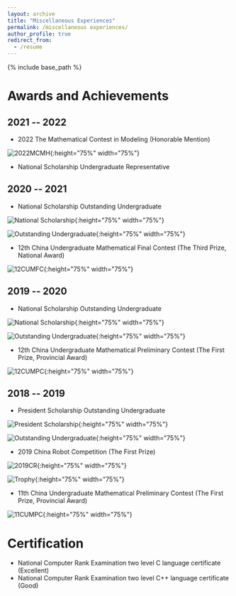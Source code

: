 ```yaml
---
layout: archive
title: "Miscellaneous Experiences"
permalink: /miscellaneous experiences/
author_profile: true
redirect_from:
  - /resume
---
```


{% include base_path %}


Awards and Achievements
======

2021 -- 2022
---
* 2022 The Mathematical Contest in Modeling (Honorable Mention)

![2022MCMH](../images/2022MCMH.jpg "2022MCMH"){:height="75%" width="75%"}

* National Scholarship Undergraduate Representative

2020 -- 2021
---
* National Scholarship Outstanding Undergraduate

![National Scholarship](../images/NationalScholarship2.jpg "National Scholarship"){:height="75%" width="75%"}

![Outstanding Undergraduate](../images/OutstandingUndergraduate3.jpg "Outstanding Undergraduate"){:height="75%" width="75%"}

* 12th China Undergraduate Mathematical Final Contest (The Third Prize, National Award)

![12CUMFC](../images/12CUMFC.jpg "12CUMFC"){:height="75%" width="75%"}

2019 -- 2020
---
* National Scholarship Outstanding Undergraduate

![National Scholarship](../images/NationalScholarship1.jpg "National Scholarship"){:height="75%" width="75%"}

![Outstanding Undergraduate](../images/OutstandingUndergraduate2.jpg "Outstanding Undergraduate"){:height="75%" width="75%"}

* 12th China Undergraduate Mathematical Preliminary Contest (The First Prize, Provincial Award)

![12CUMPC](../images/12CUMPC.jpg "12CUMPC"){:height="75%" width="75%"}

2018 -- 2019
---
* President Scholarship Outstanding Undergraduate

![President Scholarship](../images/PresidentScholarship.jpg "President Scholarship"){:height="75%" width="75%"}

![Outstanding Undergraduate](../images/OutstandingUndergraduate1.jpg "Outstanding Undergraduate"){:height="75%" width="75%"}

* 2019 China Robot Competition (The First Prize)

![2019CR](../images/2019CRC.jpg "2019CRC"){:height="75%" width="75%"}

![Trophy](../images/Trophy.png "Trophy"){:height="75%" width="75%"}

* 11th China Undergraduate Mathematical Preliminary Contest (The First Prize, Provincial Award)

![11CUMPC](../images/11CUMPC.jpg "11CUMPC"){:height="75%" width="75%"}

Certification
======
* National Computer Rank Examination two level C language certificate (Excellent)
* National Computer Rank Examination two level C++ language certificate (Good)
